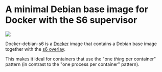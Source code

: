 # A minimal Debian base image for Docker with the S6 supervisor

[![](https://badge.imagelayers.io/j1mr10rd4n/docker-debian-s6:latest.svg)](https://imagelayers.io/?images=j1mr10rd4n/docker-debian-s6:latest 'Get your own badge on imagelayers.io')

Docker-debian-s6 is a [Docker](https://www.docker.com) image that contains a Debian base image together with the [s6 overlay](https://github.com/just-containers/s6-overlay).

This makes it ideal for containers that use the "one *thing* per container" pattern (in contrast to the "one process per container" pattern).
